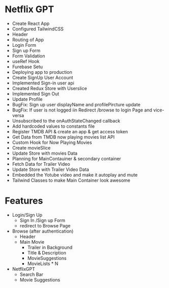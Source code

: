 # Netflix GPT

- Create React App
- Configured TailwindCSS
- Header
- Routing of App
- Login Form
- Sign up Form
- Form Validation
- useRef Hook
- Furebase Setu
- Deploying app to production
- Create SignUp User Account
- Implemented Sign-in user api
- Created Redux Store with Userslice
- Implemented Sign Out
- Update Profile
- BugFix: Sign up user displayName and profilePircture update
- BugFix: If user is not logged iin Redirect /browse to login Page and vice-versa
- Unsubscribed to the onAuthStateChanged callback
- Add hardcoded values to constants file
- Register TMDB API & create an app & get access token
- Get Data from TMDB now playing movies list API
- Custom Hook for Now Playing Movies
- Create movieSlice
- Update Store with movies Data
- Planning for MainContauiner & secondary container
- Fetch Data for Trailer Video
- Update Store with Trailer Video Data
- Embedded the Yotube video and make it autoplay and mute
- Tailwind Classes to make Main Container look awesome

# Features

- Login/Sign Up
  - Sign In /Sign up Form
  - redirect to Browse Page
- Browse (after authentication)
  - Header
  - Main Movie
    - Trailer in Background
    - Title & Description
    - MovieSuggestions
    - MovieLists \* N
- NetflixGPT
  - Search Bar
  - Movie Suggestions
